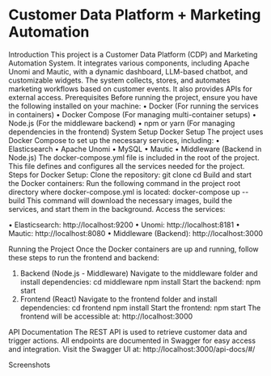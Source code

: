 # Customer Data Platform + Marketing Automation
Introduction
This project is a Customer Data Platform (CDP) and Marketing Automation System. It integrates various components, including Apache Unomi and Mautic, with a dynamic dashboard, LLM-based chatbot, and customizable widgets. The system collects, stores, and automates marketing workflows based on customer events. It also provides APIs for external access.
Prerequisites
Before running the project, ensure you have the following installed on your machine:
•	Docker (For running the services in containers)
•	Docker Compose (For managing multi-container setups)
•	Node.js (For the middleware backend)
•	npm or yarn (For managing dependencies in the frontend)
System Setup
Docker Setup
The project uses Docker Compose to set up the necessary services, including:
•	Elasticsearch
•	Apache Unomi
•	MySQL
•	Mautic
•	Middleware (Backend in Node.js)
The docker-compose.yml file is included in the root of the project. This file defines and configures all the services needed for the project.
Steps for Docker Setup:
Clone the repository:
git clone <repository-url>
cd <project-directory>
Build and start the Docker containers: Run the following command in the project root directory where docker-compose.yml is located:
docker-compose up --build
This command will download the necessary images, build the services, and start them in the background.
Access the services:

•	Elasticsearch: http://localhost:9200
•	Unomi: http://localhost:8181
•	Mautic: http://localhost:8080
•	Middleware (Backend): http://localhost:3000

Running the Project
Once the Docker containers are up and running, follow these steps to run the frontend and backend:
1. Backend (Node.js - Middleware)
Navigate to the middleware folder and install dependencies:
cd middleware
npm install
Start the backend:
npm start
2. Frontend (React)
Navigate to the frontend folder and install dependencies:
cd frontend
npm install
Start the frontend:
npm start
The frontend will be accessible at: http://localhost:3000

API Documentation
The REST API is used to retrieve customer data and trigger actions. All endpoints are documented in Swagger for easy access and integration.
Visit the Swagger UI at: http://localhost:3000/api-docs/#/

Screenshots
 
 
 
 
 

 
 


